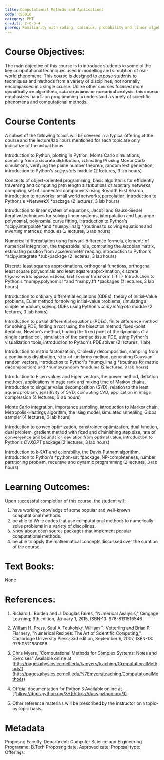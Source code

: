 ```yaml
---
title: Computational Methods and Applications
code: CS5016
category: PMT
credits: 2-0-3-4
prereq: Familiarity with coding, calculus, probability and linear algebra
---
```


# Course Objectives: 

The main objective of this course is to introduce
students to some of the key computational techniques used in modelling
and simulation of real-world phenomena. This course is designed to
expose students to techniques and methods from a variety of disciplines,
not normally encompassed in a single course. Unlike other courses
focused more specifically on algorithms, data structures or numerical
analysis, this course emphasizes hands-on programming to understand a
variety of scientific phenomena and computational methods.

# Course Contents

A subset of the following topics will be covered in a typical offering
of the course and the lecture/lab hours mentioned for each topic are
only indicative of the actual hours.

Introduction to Python, plotting in Python, Monte Carlo simulations, sampling from a discrete distribution, estimating Pi using Monte Carlo simulations, verifying the prime number theorem, random text generation, introduction to Python's *scipy.stats* module  (2 lectures, 3 lab hours)

Concepts of object-oriented programming, basic algorithms for efficiently traversing and computing path length distributions of arbitrary networks, computing set of connected components using Breadth First Search, introduction to networks, small world networks, percolation, introduction to Pythons's *NetworkX *package  (2 lectures, 3 lab hours) 

Introduction to linear system of equations, Jacobi and Gauss-Siedel iterative techniques for solving linear systems, interpolation and Lagrange polynomial, polynomial curve fitting, introduction to Python's *scipy.interpolate *and *numpy.linalg *(routines to solving equations and inverting matrices) modules   (2 lectures, 3 lab hours)  

Numerical differentiation using forward-difference formula, elements of numerical integration, the trapezoidal rule, computing the Jacobian matrix, estimating position from accelerometer reading, introduction to Python's *scipy.integrate *sub-package   (2 lectures, 3 lab hours) 

Discrete least squares approximations, orthogonal functions, orthogonal least square polynomials and least square approximation, discrete trigonometric approximations, fast Fourier transform (FFT). Introduction to Python's *numpy.polynomial *and *numpy.fft *packages  (2 lectures, 3 lab hours) 

Introduction to ordinary differential equations (ODEs), theory of Initial-Value problems, Euler method for solving initial-value problems, simulating a simple pendulum, solving ODEs using Python's *scipy.integrate* module    (2 lectures, 3 lab hours)

Introduction to partial differential equations (PDEs), finite difference method for solving PDE, finding a root using the bisection method, fixed-point iteration, Newton's method, finding the fixed point of the dynamics of a single cardiac cell, simulation of the cardiac tissue PDE, using Python's visualization tools, introduction to Python's PDE solver  (2 lectures, 1 lab)

Introduction to matrix factorization, Cholesky decomposition, sampling from a continuous distribution, ratio-of-uniforms method, generating Gaussian random vectors, introduction to Python's *numpy.linalg *(routines for matrix decomposition) and *numpy.random *modules (2 lectures, 3 lab hours)

Introduction to Eigen values and Eigen vectors, the power method, deflation methods, applications in page rank and mixing time of Markov chains, introduction to singular value decomposition (SVD), relation to the least square problem, sensitivity of SVD, computing SVD, application in image compression  (4 lectures,  6 lab hours) 

Monte Carlo integration, importance sampling, introduction to Markov chain, Metropolis-Hastings algorithm, the Ising model, simulated annealing, Gibbs sampler (4 lectures,  6 lab hours)

Introduction to convex optimization, constrained optimization, dual function, dual problem, gradient method with fixed and diminishing step size, rate of convergence and bounds on deviation from optimal value, introduction to Python's *CVXOPT* package (2 lectures, 3 lab hours)

Introduction to k-SAT and colorability, the Davis-Putnam algorithm, introduction to Python's *python-sat *package, NP-completeness, number partitioning problem, recursive and dynamic programming   (2 lectures, 3 lab hours) 

# Learning Outcomes: 
Upon successful completion of this course, the student will:

1.  have working knowledge of some popular and well-known computational
    methods.
2.  be able to Write codes that use computational methods to numerically
    solve problems in a variety of disciplines.
3.  Know about open source packages that implement popular computational
    methods.
4.  be able to apply the mathematical concepts discussed over the
    duration of the course.

# Text Books: 
None

# References:

1.  Richard L. Burden and J. Douglas Faires, "Numerical Analysis,"
    Cengage Learning; 9th edition, January 1, 2015, ISBN-13:
    978-8131516546

2.  William H. Press, Saul A. Teukolsky, William T. Vetterling and
    Brian P. Flannery, "Numerical Recipes: The Art of Scientific
    Computing," Cambridge University Press; 3rd edition, September 6,
    2007, ISBN-13: 978-0521880688

3.  Chris Myers, "Computational Methods for Complex Systems: Notes and
    Exercises" Available online at [http://pages.physics.cornell.edu/\~myers/teaching/ComputationalMethods*](http://pages.physics.cornell.edu/%7Emyers/teaching/ComputationalMethods)

4.  Official documentation for Python 3 Available online at
    [*https://docs.python.org/3*](https://docs.python.org/3)

5.  Other reference materials will be prescribed by the instructor on a
    topic-by-topic basis.


# Metadata
Proposing Faculty: 
Department: Computer Science and Engineering
Programme: B.Tech
Proposing date:
Approved date:
Proposal type:
Offerings:

